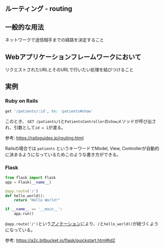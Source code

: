 ルーティング - routing
---
## 一般的な用法
ネットワークで送信相手までの経路を決定すること

## Webアプリケーションフレームワークにおいて
リクエストされたURLとそのURLで行いたい処理を結びつけること

## 実例
### Ruby on Rails
```rb
get '/patients/:id', to: 'patients#show'
```

このとき、 `GET /patients/1`と`PatientsController`の`show`メソッドが呼び出され、引数として`id = 1`が渡る。

参考: https://railsguides.jp/routing.html

Railsの場合では `patients` というキーワードでModel, View, Controllerが自動的に決まるようになっているためこのような書き方ができる。

### Flask
```py
from flask import Flask
app = Flask(__name__)

@app.route('/')
def hello_world():
    return "Hello World!"

if __name__ == '__main__':
    app.run()
```

`@app.route('/')`という[アノテーション](/programming/annotation.md)により、`/`と`hello_world()`が紐づくようになっている。

参考: https://a2c.bitbucket.io/flask/quickstart.html#id2